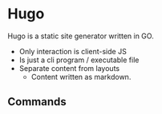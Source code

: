 # Hugo

Hugo is a static site generator written in GO.
* Only interaction is client-side JS
* Is just a cli program / executable file
* Separate content from layouts
    * Content written as markdown.

## Commands